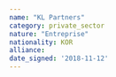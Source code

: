 ```yaml
---
name: "KL Partners"
category: private_sector
nature: "Entreprise"
nationality: KOR
alliance: 
date_signed: '2018-11-12'
---
```

    